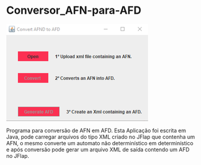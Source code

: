 # Conversor_AFN-para-AFD

![](image/imageAFND.png)


Programa para conversão de AFN em AFD.
Esta Aplicação foi escrita em Java, pode carregar arquivos do tipo XML criado no JFlap que contenha um AFN, o mesmo converte um automato não determinístico em determinístico e após conversão pode gerar um arquivo XML de saída contendo um AFD no JFlap.
